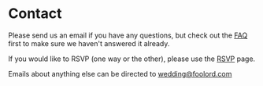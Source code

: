 <h1 class="section-title">Contact</h1>

Please send us an email if you have any questions, but check out the [FAQ](/faq) first to make sure we haven't answered it already.

If you would like to RSVP (one way or the other), please use the [RSVP](/rsvp) page.

Emails about anything else can be directed to <wedding@foolord.com>

